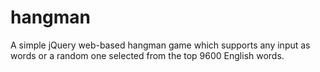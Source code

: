 # hangman
A simple jQuery web-based hangman game which supports any input as words or a random one selected from the top 9600 English words.
